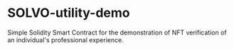 # SOLVO-utility-demo
Simple Solidity Smart Contract for the demonstration of NFT verification of an individual's professional experience.
